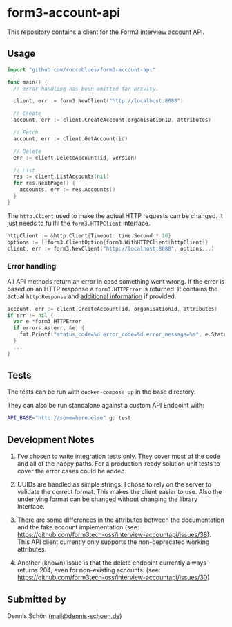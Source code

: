# form3-account-api

This repository contains a client for the Form3 [interview account API](https://github.com/form3tech-oss/interview-accountapi).

## Usage

```Go
import "github.com/roccoblues/form3-account-api"

func main() {
  // error handling has been omitted for brevity.

  client, err := form3.NewClient("http://localhost:8080")

  // Create
  account, err := client.CreateAccount(organisationID, attributes)

  // Fetch
  account, err := client.GetAccount(id)

  // Delete
  err := client.DeleteAccount(id, version)

  // List
  res := client.ListAccounts(nil)
  for res.NextPage() {
    accounts, err := res.Accounts()
  }
}
```

The `http.Client` used to make the actual HTTP requests can be changed. It just needs to fullfil the `form3.HTTPClient` interface.

```Go
httpClient := &http.Client{Timeout: time.Second * 10}
options := []form3.ClientOption{form3.WithHTTPClient(httpClient)}
client, err := form3.NewClient("http://localhost:8080", options...)
```

### Error handling

All API methods return an error in case something went wrong. If the error is based on an HTTP response a `form3.HTTPError` is returned. It contains the actual `http.Response` and [additional information](https://api-docs.form3.tech/api.html#introduction-and-api-conventions-errors-and-status-codes) if provided.

```Go
account, err := client.CreateAccount(id, organisationId, attributes)
if err != nil {
  var e *form3.HTTPError
  if errors.As(err, &e) {
    fmt.Printf("status_code=%d error_code=%d error_message=%s", e.StatusCode, e.ErrorCode, e.ErrorMessage)
  }
  ...
}
```

## Tests

The tests can be run with `docker-compose up` in the base directory.

They can also be run standalone against a custom API Endpoint with:

```Bash
API_BASE="http://somewhere.else" go test
```

## Development Notes

1. I've chosen to write integration tests only. They cover most of the code and all of the happy paths. For a production-ready solution unit tests to cover the error cases could be added.

2. UUIDs are handled as simple strings. I chose to rely on the server to validate the correct format. This makes the client easier to use. Also the underlying format can be changed without changing the library interface.

3. There are some differences in the attributes between the documentation and the fake account implementation (see: https://github.com/form3tech-oss/interview-accountapi/issues/38).
This API client currently only supports the non-deprecated working attributes.

4. Another (known) issue is that the delete endpoint currently always returns 204, even for non-existing accounts. (see: https://github.com/form3tech-oss/interview-accountapi/issues/30)

## Submitted by

Dennis Schön (mail@dennis-schoen.de)

